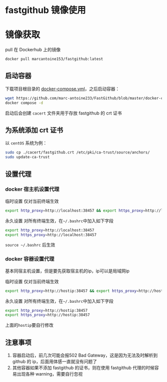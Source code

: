 # fastgithub 镜像使用

# 镜像获取

pull 在 Dockerhub 上的镜像

```bash
docker pull marcantoine153/fastgithub:latest
```

## 启动容器

下载项目根目录的 [docker-compose.yml](https://github.com/marc-antoine233/FastGithub/blob/master/docker-compose.yaml)，之后启动容器：

```bash
wget https://github.com/marc-antoine233/FastGithub/blob/master/docker-compose.yaml
docker compose -d
```

启动后会创建 `cacert` 文件夹用于存放 fastgithub 的 crt 证书

## 为系统添加 crt 证书

以 `centOS` 系统为例：

```bash
sudo cp ./cacert/fastgithub.crt /etc/pki/ca-trust/source/anchors/
sudo update-ca-trust
```

## 设置代理

### docker 宿主机设置代理

临时设置 仅对当前终端生效

```bash
export http_proxy=http://localhost:38457 && export https_proxy=http://localhost:38457
```

永久设置 对所有终端生效，在`~/.bashrc`中加入如下字段

```bash
export http_proxy=http://localhost:38457
export https_proxy=http://localhost:38457
```

`source ~/.bashrc` 后生效

### docker 容器设置代理

基本同宿主机设置，但是要先获取宿主机的ip，ip可以是局域网ip

临时设置 仅对当前终端生效

```bash
export http_proxy=http://hostip:38457 && export https_proxy=http://hostip:38457
```

永久设置 对所有终端生效，在`~/.bashrc`中加入如下字段

```bash
export http_proxy=http://hostip:38457
export https_proxy=http://hostip:38457
```

上面的`hostip`要自行修改

## 注意事项

1. 容器启动后，前几次可能会报502 Bad Gateway，这是因为无法及时解析到 github 的 ip，后面用体感一直就没有问题了
2. 其他容器如果不添加 fastgithub 的证书，则在使用 fastgithub 代理的时候容易出现各种 warning，需要自行忽视
